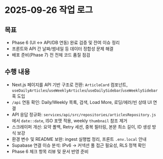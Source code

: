 # 2025-09-26 작업 로그

## 목표

- Phase 6 (UI ↔ API/DB 연동) 완료 검증 및 잔여 이슈 정리
- 프론트와 API 간 날짜/썸네일 등 데이터 정합성 문제 해결
- 배포 준비(Phase 7) 전 전체 코드 품질 점검

## 수행 내용

- Next.js 페이지를 API 기반 구조로 전환: `ArticleCard` 컴포넌트, `useDailyArticles`/`useWeeklyArticles`/`useDailySidebar`/`useWeeklySidebar` 훅 도입
- `/api` 연동 확인: Daily/Weekly 목록, 검색, Load More, 로딩/에러/빈 상태 UI 연결
- API 응답 정규화: `services/api/src/repositories/articlesRepository.js`에서 `date::date`, ISO 포맷 적용, weekly `thumbnail` 참조 제거
- 스크레이퍼 개선: 요약 폴백, Retry 세션, 중복 필터링, 본문 최소 길이, ID 생성 방식 보강
- 환경 변수 및 README 보완: ingest 실행법 정리, 프론트 `.env.local` 안내
- Supabase 연결 이슈 분석: IPv6 → 커넥션 풀 접근 필요성, RLS 정책 확인
- Phase 6 체크 항목 리뷰 및 문서 반영 준비
